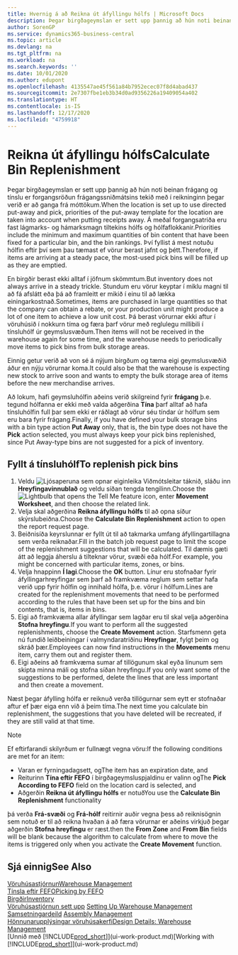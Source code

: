 ```yaml
---
title: Hvernig á að Reikna út áfyllingu hólfs | Microsoft Docs
description: Þegar birgðageymslan er sett upp þannig að hún noti beinan frágang og tínslu er forgangsröðun frágangssniðmátsins tekið með í reikninginn þegar verið er að ganga frá móttökum.
author: SorenGP
ms.service: dynamics365-business-central
ms.topic: article
ms.devlang: na
ms.tgt_pltfrm: na
ms.workload: na
ms.search.keywords: ''
ms.date: 10/01/2020
ms.author: edupont
ms.openlocfilehash: 4135547ae45f561a84b7952ecec07f8d4abad437
ms.sourcegitcommit: 2e7307fbe1eb3b34d0ad9356226a19409054a402
ms.translationtype: HT
ms.contentlocale: is-IS
ms.lasthandoff: 12/17/2020
ms.locfileid: "4759918"
---
```

# <a name="calculate-bin-replenishment"></a><span data-ttu-id="d8719-103">Reikna út áfyllingu hólfs</span><span class="sxs-lookup"><span data-stu-id="d8719-103">Calculate Bin Replenishment</span></span>
<span data-ttu-id="d8719-104">Þegar birgðageymslan er sett upp þannig að hún noti beinan frágang og tínslu er forgangsröðun frágangssniðmátsins tekið með í reikninginn þegar verið er að ganga frá móttökum.</span><span class="sxs-lookup"><span data-stu-id="d8719-104">When the location is set up to use directed put-away and pick, priorities of the put-away template for the location are taken into account when putting receipts away.</span></span> <span data-ttu-id="d8719-105">Á meðal forgangsatriða eru fast lágmarks- og hámarksmagn tiltekins hólfs og hólfaflokkanir.</span><span class="sxs-lookup"><span data-stu-id="d8719-105">Priorities include the minimum and maximum quantities of bin content that have been fixed for a particular bin, and the bin rankings.</span></span> <span data-ttu-id="d8719-106">Því fyllist á mest notuðu hólfin eftir því sem þau tæmast ef vörur berast jafnt og þétt.</span><span class="sxs-lookup"><span data-stu-id="d8719-106">Therefore, if items are arriving at a steady pace, the most-used pick bins will be filled up as they are emptied.</span></span>  

<span data-ttu-id="d8719-107">En birgðir berast ekki alltaf í jöfnum skömmtum.</span><span class="sxs-lookup"><span data-stu-id="d8719-107">But inventory does not always arrive in a steady trickle.</span></span> <span data-ttu-id="d8719-108">Stundum eru vörur keyptar í miklu magni til að fá afslátt eða þá að framleitt er mikið í einu til að lækka einingarkostnað.</span><span class="sxs-lookup"><span data-stu-id="d8719-108">Sometimes, items are purchased in large quantities so that the company can obtain a rebate, or your production unit might produce a lot of one item to achieve a low unit cost.</span></span> <span data-ttu-id="d8719-109">Þá berast vörurnar ekki aftur í vöruhúsið í nokkurn tíma og færa þarf vörur með reglulegu millibili í tínsluhólf úr geymslusvæðum.</span><span class="sxs-lookup"><span data-stu-id="d8719-109">Then items will not be received in the warehouse again for some time, and the warehouse needs to periodically move items to pick bins from bulk storage areas.</span></span>  

<span data-ttu-id="d8719-110">Einnig getur verið að von sé á nýjum birgðum og tæma eigi geymslusvæðið áður en nýju vörurnar koma.</span><span class="sxs-lookup"><span data-stu-id="d8719-110">It could also be that the warehouse is expecting new stock to arrive soon and wants to empty the bulk storage area of items before the new merchandise arrives.</span></span>  

<span data-ttu-id="d8719-111">Að lokum, hafi geymsluhólfin aðeins verið skilgreind fyrir **frágang** þ.e. tegund hólfanna er ekki með valda aðgerðina **Tína** þarf alltaf að hafa tínsluhólfin full þar sem ekki er ráðlagt að vörur séu tíndar úr hólfum sem eru bara fyrir frágang.</span><span class="sxs-lookup"><span data-stu-id="d8719-111">Finally, if you have defined your bulk storage bins with a bin type action **Put Away** only, that is, the bin type does not have the **Pick** action selected, you must always keep your pick bins replenished, since Put Away-type bins are not suggested for a pick of inventory.</span></span>  

## <a name="to-replenish-pick-bins"></a><span data-ttu-id="d8719-112">Fyllt á tínsluhólf</span><span class="sxs-lookup"><span data-stu-id="d8719-112">To replenish pick bins</span></span>  
1.  <span data-ttu-id="d8719-113">Veldu ![Ljósaperuna sem opnar eiginleika Viðmótsleitar](media/ui-search/search_small.png "Segðu mér hvað þú vilt gera") táknið, sláðu inn **Hreyfingavinnublað** og veldu síðan tengda tengilinn.</span><span class="sxs-lookup"><span data-stu-id="d8719-113">Choose the ![Lightbulb that opens the Tell Me feature](media/ui-search/search_small.png "Tell me what you want to do") icon, enter **Movement Worksheet**, and then choose the related link.</span></span>  
2.  <span data-ttu-id="d8719-114">Velja skal aðgerðina **Reikna áfyllingu hólfs** til að opna síður skýrslubeiðna.</span><span class="sxs-lookup"><span data-stu-id="d8719-114">Choose the **Calculate Bin Replenishment** action to open the report request page.</span></span>  
3.  <span data-ttu-id="d8719-115">Beiðnisíða keyrslunnar er fyllt út til að takmarka umfang áfyllingartillagna sem verða reiknaðar.</span><span class="sxs-lookup"><span data-stu-id="d8719-115">Fill in the batch job request page to limit the scope of the replenishment suggestions that will be calculated.</span></span> <span data-ttu-id="d8719-116">Til dæmis gæti átt að leggja áherslu á tilteknar vörur, svæði eða hólf.</span><span class="sxs-lookup"><span data-stu-id="d8719-116">For example, you might be concerned with particular items, zones, or bins.</span></span>  
4.  <span data-ttu-id="d8719-117">Velja hnappinn **Í lagi**.</span><span class="sxs-lookup"><span data-stu-id="d8719-117">Choose the **OK** button.</span></span> <span data-ttu-id="d8719-118">Línur eru stofnaðar fyrir áfyllingarhreyfingar sem þarf að framkvæma reglum sem settar hafa verið upp fyrir hólfin og innihald hólfa, þ.e. vörur í hólfum.</span><span class="sxs-lookup"><span data-stu-id="d8719-118">Lines are created for the replenishment movements that need to be performed according to the rules that have been set up for the bins and bin contents, that is, items in bins.</span></span>  
5.  <span data-ttu-id="d8719-119">Eigi að framkvæma allar áfyllingar sem lagðar eru til skal velja aðgerðina **Stofna hreyfingu**.</span><span class="sxs-lookup"><span data-stu-id="d8719-119">If you want to perform all the suggested replenishments, choose the **Create Movement** action.</span></span> <span data-ttu-id="d8719-120">Starfsmenn geta nú fundið leiðbeiningar í valmyndaratriðinu **Hreyfingar**, fylgt þeim og skráð þær.</span><span class="sxs-lookup"><span data-stu-id="d8719-120">Employees can now find instructions in the **Movements** menu item, carry them out and register them.</span></span>  
6.  <span data-ttu-id="d8719-121">Eigi aðeins að framkvæma sumar af tillögunum skal eyða línunum sem skipta minna máli og stofna síðan hreyfingu.</span><span class="sxs-lookup"><span data-stu-id="d8719-121">If you only want some of the suggestions to be performed, delete the lines that are less important and then create a movement.</span></span>  

<span data-ttu-id="d8719-122">Næst þegar áfylling hólfa er reiknuð verða tillögurnar sem eytt er stofnaðar aftur ef þær eiga enn við á þeim tíma.</span><span class="sxs-lookup"><span data-stu-id="d8719-122">The next time you calculate bin replenishment, the suggestions that you have deleted will be recreated, if they are still valid at that time.</span></span>  

> [!NOTE]  
>  <span data-ttu-id="d8719-123">Ef eftirfarandi skilyrðum er fullnægt vegna vöru:</span><span class="sxs-lookup"><span data-stu-id="d8719-123">If the following conditions are met for an item:</span></span>  
>   
>  -   <span data-ttu-id="d8719-124">Varan er fyrningadagsett, og</span><span class="sxs-lookup"><span data-stu-id="d8719-124">The item has an expiration date, and</span></span>  
> -   <span data-ttu-id="d8719-125">Reiturinn **Tína eftir FEFO** í birgðageymsluspjaldinu er valinn og</span><span class="sxs-lookup"><span data-stu-id="d8719-125">The **Pick According to FEFO** field on the location card is selected, and</span></span>  
> -   <span data-ttu-id="d8719-126">Aðgerðin **Reikna út áfyllingu hólfs** er notuð</span><span class="sxs-lookup"><span data-stu-id="d8719-126">You use the **Calculate Bin Replenishment** functionality</span></span>  
>   
>  <span data-ttu-id="d8719-127">þá verða **Frá-svæði** og **Frá-hólf** reitirnir auðir vegna þess að reiknisögnin sem notuð er til að reikna hvaðan á að færa vörurnar er aðeins virkjuð þegar aðgerðin **Stofna hreyfingu** er ræst.</span><span class="sxs-lookup"><span data-stu-id="d8719-127">then the **From Zone** and **From Bin** fields will be blank because the algorithm to calculate from where to move the items is triggered only when you activate the **Create Movement** function.</span></span>  

## <a name="see-also"></a><span data-ttu-id="d8719-128">Sjá einnig</span><span class="sxs-lookup"><span data-stu-id="d8719-128">See Also</span></span>  
[<span data-ttu-id="d8719-129">Vöruhúsastjórnun</span><span class="sxs-lookup"><span data-stu-id="d8719-129">Warehouse Management</span></span>](warehouse-manage-warehouse.md)  
[<span data-ttu-id="d8719-130">Tínsla eftir FEFO</span><span class="sxs-lookup"><span data-stu-id="d8719-130">Picking by FEFO</span></span>](warehouse-picking-by-fefo.md)  
[<span data-ttu-id="d8719-131">Birgðir</span><span class="sxs-lookup"><span data-stu-id="d8719-131">Inventory</span></span>](inventory-manage-inventory.md)  
<span data-ttu-id="d8719-132">[Vöruhúsastjórnun sett upp](warehouse-setup-warehouse.md)   </span><span class="sxs-lookup"><span data-stu-id="d8719-132">[Setting Up Warehouse Management](warehouse-setup-warehouse.md)   </span></span>  
<span data-ttu-id="d8719-133">[Samsetningardeild](assembly-assemble-items.md)  </span><span class="sxs-lookup"><span data-stu-id="d8719-133">[Assembly Management](assembly-assemble-items.md)  </span></span>  
[<span data-ttu-id="d8719-134">Hönnunarupplýsingar vöruhúsakerfi</span><span class="sxs-lookup"><span data-stu-id="d8719-134">Design Details: Warehouse Management</span></span>](design-details-warehouse-management.md)  
<span data-ttu-id="d8719-135">[Unnið með [!INCLUDE[prod_short](includes/prod_short.md)]](ui-work-product.md)</span><span class="sxs-lookup"><span data-stu-id="d8719-135">[Working with [!INCLUDE[prod_short](includes/prod_short.md)]](ui-work-product.md)</span></span>
